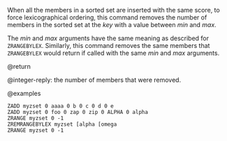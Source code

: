 When all the members in a sorted set are inserted with the same score, to force lexicographical ordering, this command removes the number of members in the sorted set at the _key_ with a value between _min_ and _max_.

The _min_ and _max_ arguments have the same meaning as described for `ZRANGEBYLEX`.
Similarly, this command removes the same members that `ZRANGEBYLEX` would return if called with the same _min_ and _max_ arguments.

@return

@integer-reply: the number of members that were removed.

@examples

```cli
ZADD myzset 0 aaaa 0 b 0 c 0 d 0 e
ZADD myzset 0 foo 0 zap 0 zip 0 ALPHA 0 alpha
ZRANGE myzset 0 -1
ZREMRANGEBYLEX myzset [alpha [omega
ZRANGE myzset 0 -1
```
